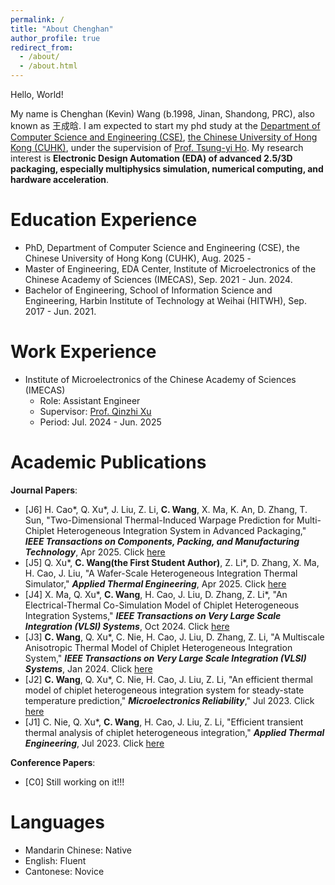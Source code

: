 ```yaml
---
permalink: /
title: "About Chenghan"
author_profile: true
redirect_from: 
  - /about/
  - /about.html
---
```


Hello, World! 

My name is Chenghan (Kevin) Wang (b.1998, Jinan, Shandong, PRC), also known as 王成晗. I am expected to start my phd study at the [Department of Computer Science and Engineering (CSE)](https://www.cse.cuhk.edu.hk/), [the Chinese University of Hong Kong (CUHK)](https://www.cuhk.edu.hk/english/index.html), under the supervision of [Prof. Tsung-yi Ho](https://tsungyiho.github.io/). My research interest is **Electronic Design Automation (EDA) of advanced 2.5/3D packaging, especially multiphysics simulation, numerical computing, and hardware acceleration**. 

Education Experience
======
- PhD, Department of Computer Science and Engineering (CSE), the Chinese University of Hong Kong (CUHK), Aug. 2025 - 
- Master of Engineering, EDA Center, Institute of Microelectronics of the Chinese Academy of Sciences (IMECAS), Sep. 2021 - Jun. 2024.
- Bachelor of Engineering, School of Information Science and Engineering, Harbin Institute of Technology at Weihai (HITWH), Sep. 2017 - Jun. 2021.

Work Experience
======
- Institute of Microelectronics of the Chinese Academy of Sciences (IMECAS)
  - Role: Assistant Engineer
  - Supervisor: [Prof. Qinzhi Xu](https://people.ucas.ac.cn/~0066358)
  - Period: Jul. 2024 - Jun. 2025

Academic Publications
======
**Journal Papers**:
- [J6] H. Cao\*, Q. Xu\*, J. Liu, Z. Li, **C. Wang**, X. Ma, K. An, D. Zhang, T. Sun, "Two-Dimensional Thermal-Induced Warpage Prediction for Multi-Chiplet Heterogeneous Integration System in Advanced Packaging," ***IEEE Transactions on Components, Packing, and Manufacturing Technology***, Apr 2025. Click [here](https://ieeexplore.ieee.org/document/10970016)
- [J5] Q. Xu\*, **C. Wang(the First Student Author)**, Z. Li\*, D. Zhang, X. Ma, H. Cao, J. Liu, "A Wafer-Scale Heterogeneous Integration Thermal Simulator," ***Applied Thermal Engineering***, Apr 2025. Click [here](https://www.sciencedirect.com/science/article/abs/pii/S135943112500050X#preview-section-references)
- [J4] X. Ma, Q. Xu\*, **C. Wang**, H. Cao, J. Liu, D. Zhang, Z. Li\*, "An Electrical-Thermal Co-Simulation Model of Chiplet Heterogeneous Integration Systems," ***IEEE Transactions on Very Large Scale Integration (VLSI) Systems***, Oct 2024. Click [here](https://ieeexplore.ieee.org/abstract/document/10614207)
- [J3] **C. Wang**, Q. Xu\*, C. Nie, H. Cao, J. Liu, D. Zhang, Z. Li, "A Multiscale Anisotropic Thermal Model of Chiplet Heterogeneous Integration System," ***IEEE Transactions on Very Large Scale Integration (VLSI) Systems***, Jan 2024. Click [here](https://ieeexplore.ieee.org/abstract/document/10287686)
- [J2] **C. Wang**, Q. Xu\*, C. Nie, H. Cao, J. Liu, Z. Li, "An efficient thermal model of chiplet heterogeneous integration system for steady-state temperature prediction," ***Microelectronics Reliability***," Jul 2023. Click [here](https://www.sciencedirect.com/science/article/abs/pii/S0026271423001063)
- [J1] C. Nie, Q. Xu\*, **C. Wang**, H. Cao, J. Liu, Z. Li, "Efficient transient thermal analysis of chiplet heterogeneous integration," ***Applied Thermal Engineering***, Jul 2023. Click [here](https://www.sciencedirect.com/science/article/abs/pii/S1359431123006385)

**Conference Papers**:
- [C0] Still working on it!!!

Languages
======
- Mandarin Chinese: Native
- English: Fluent
- Cantonese: Novice
